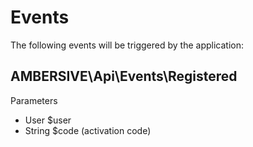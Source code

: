 # Events

The following events will be triggered by the application:

## AMBERSIVE\Api\Events\Registered

Parameters
- User $user
- String $code (activation code)